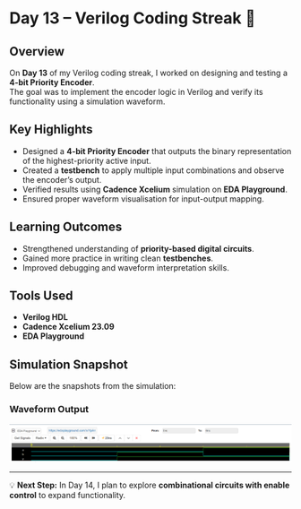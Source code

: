 # Day 13 – Verilog Coding Streak 🚀

## Overview
On **Day 13** of my Verilog coding streak, I worked on designing and testing a **4-bit Priority Encoder**.  
The goal was to implement the encoder logic in Verilog and verify its functionality using a simulation waveform.

## Key Highlights
- Designed a **4-bit Priority Encoder** that outputs the binary representation of the highest-priority active input.
- Created a **testbench** to apply multiple input combinations and observe the encoder’s output.
- Verified results using **Cadence Xcelium** simulation on **EDA Playground**.
- Ensured proper waveform visualisation for input-output mapping.

## Learning Outcomes
- Strengthened understanding of **priority-based digital circuits**.
- Gained more practice in writing clean **testbenches**.
- Improved debugging and waveform interpretation skills.

## Tools Used
- **Verilog HDL**
- **Cadence Xcelium 23.09**
- **EDA Playground**

## Simulation Snapshot
Below are the snapshots from the simulation:

### Waveform Output
![Waveform](waveform.png)

---

💡 **Next Step:** In Day 14, I plan to explore **combinational circuits with enable control** to expand functionality.
